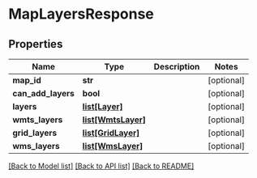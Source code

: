 # MapLayersResponse

## Properties
Name | Type | Description | Notes
------------ | ------------- | ------------- | -------------
**map_id** | **str** |  | [optional] 
**can_add_layers** | **bool** |  | [optional] 
**layers** | [**list[Layer]**](Layer.md) |  | [optional] 
**wmts_layers** | [**list[WmtsLayer]**](WmtsLayer.md) |  | [optional] 
**grid_layers** | [**list[GridLayer]**](GridLayer.md) |  | [optional] 
**wms_layers** | [**list[WmsLayer]**](WmsLayer.md) |  | [optional] 

[[Back to Model list]](../README.md#documentation-for-models) [[Back to API list]](../README.md#documentation-for-api-endpoints) [[Back to README]](../README.md)

